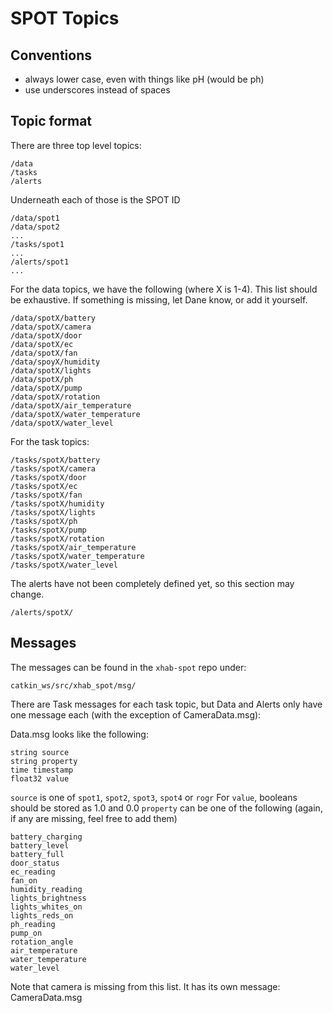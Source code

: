 # SPOT Topics

## Conventions

* always lower case, even with things like pH (would be ph)
* use underscores instead of spaces

## Topic format

There are three top level topics:

    /data
    /tasks
    /alerts

Underneath each of those is the SPOT ID

    /data/spot1
    /data/spot2
    ...
    /tasks/spot1
    ...
    /alerts/spot1
    ...

For the data topics, we have the following (where X is 1-4).
This list should be exhaustive. If something is missing, let
Dane know, or add it yourself. 

    /data/spotX/battery
    /data/spotX/camera
    /data/spotX/door
    /data/spotX/ec
    /data/spotX/fan
    /data/spoyX/humidity
    /data/spotX/lights
    /data/spotX/ph
    /data/spotX/pump
    /data/spotX/rotation
    /data/spotX/air_temperature
    /data/spotX/water_temperature
    /data/spotX/water_level

For the task topics:

    /tasks/spotX/battery
    /tasks/spotX/camera
    /tasks/spotX/door
    /tasks/spotX/ec
    /tasks/spotX/fan
    /tasks/spotX/humidity
    /tasks/spotX/lights
    /tasks/spotX/ph
    /tasks/spotX/pump
    /tasks/spotX/rotation
    /tasks/spotX/air_temperature
    /tasks/spotX/water_temperature
    /tasks/spotX/water_level

The alerts have not been completely defined yet, so this section may change.
    
    /alerts/spotX/


## Messages

The messages can be found in the `xhab-spot` repo under:

    catkin_ws/src/xhab_spot/msg/

There are Task messages for each task topic, but Data and Alerts only have one message each (with the exception of CameraData.msg):

Data.msg looks like the following:

    string source
    string property
    time timestamp
    float32 value

`source` is one of `spot1`, `spot2`, `spot3`, `spot4` or `rogr`
For `value`, booleans should be stored as 1.0 and 0.0
`property` can be one of the following (again, if any are missing, feel free to add them)

    battery_charging
    battery_level
    battery_full
    door_status
    ec_reading
    fan_on
    humidity_reading
    lights_brightness
    lights_whites_on
    lights_reds_on
    ph_reading
    pump_on
    rotation_angle
    air_temperature
    water_temperature
    water_level

Note that camera is missing from this list. It has its own message: CameraData.msg



